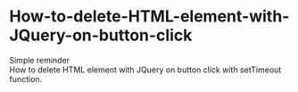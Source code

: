 # How-to-delete-HTML-element-with-JQuery-on-button-click
Simple reminder <br /> 
How to delete HTML element with JQuery on button click  with setTimeout function.
